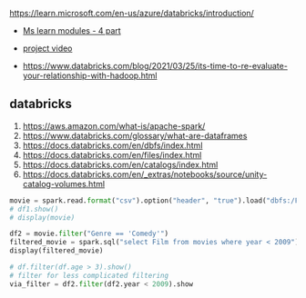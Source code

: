 https://learn.microsoft.com/en-us/azure/databricks/introduction/

- [Ms learn modules - 4 part](https://learn.microsoft.com/en-us/training/paths/data-engineer-azure-databricks/)

- [project video](https://youtu.be/pMqnvXgPKlI?feature=shared)

- https://www.databricks.com/blog/2021/03/25/its-time-to-re-evaluate-your-relationship-with-hadoop.html

## databricks
1. https://aws.amazon.com/what-is/apache-spark/
2. https://www.databricks.com/glossary/what-are-dataframes
3. https://docs.databricks.com/en/dbfs/index.html
4. https://docs.databricks.com/en/files/index.html
5. https://docs.databricks.com/en/catalogs/index.html
6. https://docs.databricks.com/en/_extras/notebooks/source/unity-catalog-volumes.html

```py
movie = spark.read.format("csv").option("header", "true").load("dbfs:/FileStore/shared_uploads/ananaywfhintellify@gmail.com/movies-1.csv")
# df1.show()
# display(movie)

df2 = movie.filter("Genre == 'Comedy'")
filtered_movie = spark.sql("select Film from movies where year < 2009")
display(filtered_movie)

# df.filter(df.age > 3).show()
# filter for less complicated filtering 
via_filter = df2.filter(df2.year < 2009).show
```
